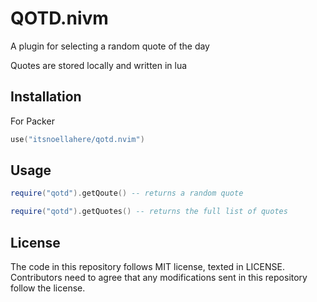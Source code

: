 # QOTD.nivm

A plugin for selecting a random quote of the day

Quotes are stored locally and written in lua

## Installation

For Packer

```lua
use("itsnoellahere/qotd.nvim")
```

## Usage

```lua
require("qotd").getQoute() -- returns a random quote

require("qotd").getQuotes() -- returns the full list of quotes
```

## License

The code in this repository follows MIT license, texted in LICENSE. Contributors need to agree that any modifications sent in this repository follow the license.
